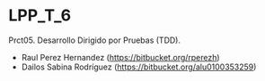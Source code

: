 # LPP_T_6
Prct05. Desarrollo Dirigido por Pruebas (TDD).                                                                                                    
* Raul Perez Hernandez (https://bitbucket.org/rperezh)
* Dailos Sabina Rodríguez (https://bitbucket.org/alu0100353259)
